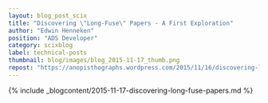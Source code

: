 ```yaml
---
layout: blog_post_scix
title: "Discovering \"Long-Fuse\" Papers - A First Exploration"
author: "Edwin Henneken"
position: "ADS Developer"
category: scixblog
label: technical-posts
thumbnail: blog/images/blog_2015-11-17_thumb.png
repost: "https://anopisthographs.wordpress.com/2015/11/16/discovering-long-fuse-papers-a-first-exploration/"
---
```


{% include _blogcontent/2015-11-17-discovering-long-fuse-papers.md %}